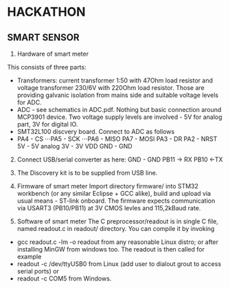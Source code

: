 # HACKATHON

## SMART SENSOR

1. Hardware of smart meter

This consists of three parts:
* Transformers: current transformer 1:50 with 47Ohm load resistor and voltage transformer 230/6V with 220Ohm load resistor. Those are providing galvanic isolation from mains side and suitable voltage levels for ADC.
* ADC - see schematics in ADC.pdf. Nothing but basic connection around MCP3901 device. Two voltage supply levels are involved - 5V for analog part, 3V for digital IO.
* SMT32L100 discvery board. Connect to ADC as follows
* PA4 - CS
⋅⋅⋅PA5 - SCK
⋅⋅⋅PA6 - MISO
PA7 - MOSI
PA3 - DR
PA2 - NRST
5V -  5V analog
3V - 3V VDD
GND - GND

2. Connect USB/serial converter as here:
     GND - GND
     PB11 -> RX
     PB10 <-TX
     
3. The Discovery kit is to be supplied from USB line. 

4. Firmware of smart meter
Import directory firmware/ into STM32 workbench (or any similar Eclipse + GCC alike), build and upload via usual means - ST-link onboard. The firmware expects communication via USART3 (PB10/PB11) at 3V CMOS levles and 115,2kBaud rate.

5. Software of smart meter
The C preprocessor/readout is in single C file, named readout.c in readout/ directory. You can compile it by invoking
* gcc readout.c -lm -o readout
from any reasonable Linux distro; or after installing MinGW from windows too. The readout is then called for example
* readout -c /dev/ttyUSB0
from Linux (add user to dialout grout to access serial ports) or
* readout -c COM5 
from Windows.
